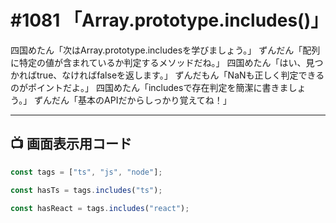 # #1081 「Array.prototype.includes()」

四国めたん「次はArray.prototype.includesを学びましょう。」
ずんだん「配列に特定の値が含まれているか判定するメソッドだね。」
四国めたん「はい、見つかればtrue、なければfalseを返します。」
ずんだもん「NaNも正しく判定できるのがポイントだよ。」
四国めたん「includesで存在判定を簡潔に書きましょう。」
ずんだん「基本のAPIだからしっかり覚えてね！」

---

## 📺 画面表示用コード

```typescript
const tags = ["ts", "js", "node"];

const hasTs = tags.includes("ts");

const hasReact = tags.includes("react");
```
